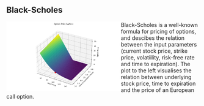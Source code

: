 ## Black-Scholes
<img align="left" width="300" src="https://github.com/PontusHovb/Option-Pricing/blob/master/Images/BlackScholes_OptionPrice.png"/>  
Black-Scholes is a well-known formula for pricing of options, and descibes the relation between the input parameters (current stock price, strike price, volatiility, risk-free rate and time to expiration). The plot to the left visualises the relation between underlying stock price, time to expiration and the price of an European call option.
<br clear="all"/>
